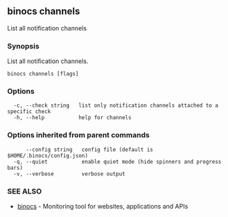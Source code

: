 ## binocs channels

List all notification channels

### Synopsis


List all notification channels.


```
binocs channels [flags]
```

### Options

```
  -c, --check string   list only notification channels attached to a specific check
  -h, --help           help for channels
```

### Options inherited from parent commands

```
      --config string   config file (default is $HOME/.binocs/config.json)
  -q, --quiet           enable quiet mode (hide spinners and progress bars)
  -v, --verbose         verbose output
```

### SEE ALSO

* [binocs](binocs.md)	 - Monitoring tool for websites, applications and APIs

